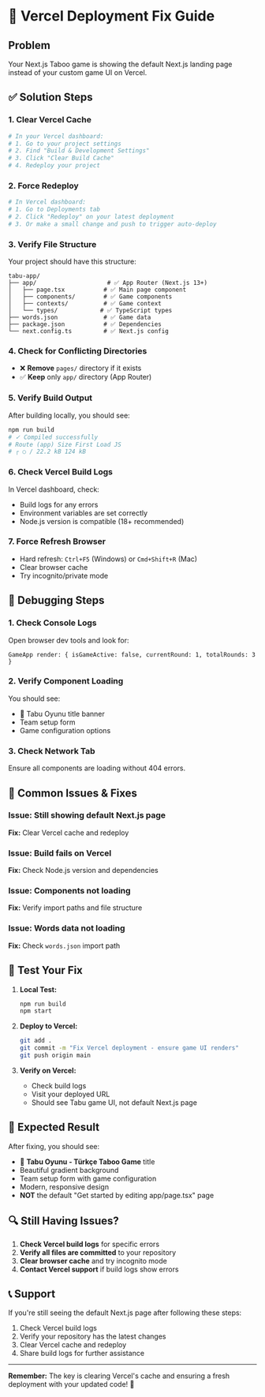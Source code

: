 # 🚀 Vercel Deployment Fix Guide

## Problem
Your Next.js Taboo game is showing the default Next.js landing page instead of your custom game UI on Vercel.

## ✅ Solution Steps

### 1. **Clear Vercel Cache**
```bash
# In your Vercel dashboard:
# 1. Go to your project settings
# 2. Find "Build & Development Settings"
# 3. Click "Clear Build Cache"
# 4. Redeploy your project
```

### 2. **Force Redeploy**
```bash
# In Vercel dashboard:
# 1. Go to Deployments tab
# 2. Click "Redeploy" on your latest deployment
# 3. Or make a small change and push to trigger auto-deploy
```

### 3. **Verify File Structure**
Your project should have this structure:
```
tabu-app/
├── app/                    # ✅ App Router (Next.js 13+)
│   ├── page.tsx           # ✅ Main page component
│   ├── components/        # ✅ Game components
│   ├── contexts/          # ✅ Game context
│   └── types/            # ✅ TypeScript types
├── words.json             # ✅ Game data
├── package.json           # ✅ Dependencies
└── next.config.ts         # ✅ Next.js config
```

### 4. **Check for Conflicting Directories**
- ❌ **Remove** `pages/` directory if it exists
- ✅ **Keep** only `app/` directory (App Router)

### 5. **Verify Build Output**
After building locally, you should see:
```bash
npm run build
# ✓ Compiled successfully
# Route (app) Size First Load JS
# ┌ ○ / 22.2 kB 124 kB
```

### 6. **Check Vercel Build Logs**
In Vercel dashboard, check:
- Build logs for any errors
- Environment variables are set correctly
- Node.js version is compatible (18+ recommended)

### 7. **Force Refresh Browser**
- Hard refresh: `Ctrl+F5` (Windows) or `Cmd+Shift+R` (Mac)
- Clear browser cache
- Try incognito/private mode

## 🔧 Debugging Steps

### 1. **Check Console Logs**
Open browser dev tools and look for:
```
GameApp render: { isGameActive: false, currentRound: 1, totalRounds: 3 }
```

### 2. **Verify Component Loading**
You should see:
- 🎯 Tabu Oyunu title banner
- Team setup form
- Game configuration options

### 3. **Check Network Tab**
Ensure all components are loading without 404 errors.

## 🚨 Common Issues & Fixes

### Issue: Still showing default Next.js page
**Fix:** Clear Vercel cache and redeploy

### Issue: Build fails on Vercel
**Fix:** Check Node.js version and dependencies

### Issue: Components not loading
**Fix:** Verify import paths and file structure

### Issue: Words data not loading
**Fix:** Check `words.json` import path

## 📱 Test Your Fix

1. **Local Test:**
   ```bash
   npm run build
   npm start
   ```

2. **Deploy to Vercel:**
   ```bash
   git add .
   git commit -m "Fix Vercel deployment - ensure game UI renders"
   git push origin main
   ```

3. **Verify on Vercel:**
   - Check build logs
   - Visit your deployed URL
   - Should see Tabu game UI, not default Next.js page

## 🎯 Expected Result

After fixing, you should see:
- 🎯 **Tabu Oyunu - Türkçe Taboo Game** title
- Beautiful gradient background
- Team setup form with game configuration
- Modern, responsive design
- **NOT** the default "Get started by editing app/page.tsx" page

## 🔍 Still Having Issues?

1. **Check Vercel build logs** for specific errors
2. **Verify all files are committed** to your repository
3. **Clear browser cache** and try incognito mode
4. **Contact Vercel support** if build logs show errors

## 📞 Support

If you're still seeing the default Next.js page after following these steps:
1. Check Vercel build logs
2. Verify your repository has the latest changes
3. Clear Vercel cache and redeploy
4. Share build logs for further assistance

---

**Remember:** The key is clearing Vercel's cache and ensuring a fresh deployment with your updated code! 🚀

